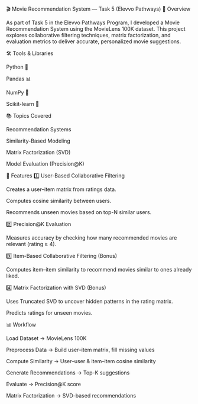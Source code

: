 🎬 Movie Recommendation System — Task 5 (Elevvo Pathways)
📌 Overview

As part of Task 5 in the Elevvo Pathways Program, I developed a Movie Recommendation System using the MovieLens 100K dataset.
This project explores collaborative filtering techniques, matrix factorization, and evaluation metrics to deliver accurate, personalized movie suggestions.

🛠 Tools & Libraries

Python 🐍

Pandas 📊

NumPy 🔢

Scikit-learn 🤖

📚 Topics Covered

Recommendation Systems

Similarity-Based Modeling

Matrix Factorization (SVD)

Model Evaluation (Precision@K)

🚀 Features
1️⃣ User-Based Collaborative Filtering

Creates a user–item matrix from ratings data.

Computes cosine similarity between users.

Recommends unseen movies based on top-N similar users.

2️⃣ Precision@K Evaluation

Measures accuracy by checking how many recommended movies are relevant (rating ≥ 4).

3️⃣ Item-Based Collaborative Filtering (Bonus)

Computes item–item similarity to recommend movies similar to ones already liked.

4️⃣ Matrix Factorization with SVD (Bonus)

Uses Truncated SVD to uncover hidden patterns in the rating matrix.

Predicts ratings for unseen movies.

📊 Workflow

Load Dataset → MovieLens 100K

Preprocess Data → Build user–item matrix, fill missing values

Compute Similarity → User–user & item–item cosine similarity

Generate Recommendations → Top-K suggestions

Evaluate → Precision@K score

Matrix Factorization → SVD-based recommendations
